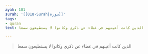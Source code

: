 ```yaml
---
ayah: 101
surah: '[[018-Surah|سورة]]'
tags:
- quran
text: الذين كانت أعينهم في غطاء عن ذكري وكانوا لا يستطيعون سمعا

---
```

> الذين كانت أعينهم في غطاء عن ذكري وكانوا لا يستطيعون سمعا
